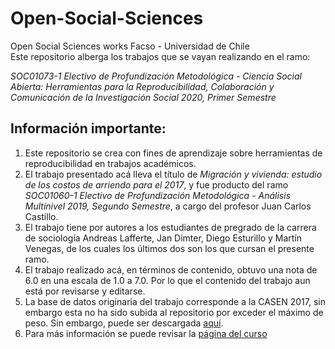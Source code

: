 # Open-Social-Sciences
Open Social Sciences works Facso - Universidad de Chile   
Este repositorio alberga los trabajos que se vayan realizando en el ramo:  

*SOC01073-1 Electivo de Profundización Metodológica - Ciencia Social Abierta: Herramientas para la Reproducibilidad, Colaboración y Comunicación de la Investigación Social 2020, Primer Semestre*  

## Información importante:  
1. Este repositorio se crea con fines de aprendizaje sobre herramientas de reproducibilidad en trabajos académicos.
2. El trabajo presentado acá lleva el título de *Migración y vivienda: estudio de los costos de arriendo para el 2017*, y fue producto del ramo *SOC01060-1 Electivo de Profundización Metodológica - Análisis Multinivel 2019, Segundo Semestre*, a cargo del profesor Juan Carlos Castillo.
3. El trabajo tiene por autores a los estudiantes de pregrado de la carrera de sociología Andreas Lafferte, Jan Dimter, Diego Esturillo y Martín Venegas, de los cuales los últimos dos son los que cursan el presente ramo.
4. El trabajo realizado acá, en términos de contenido, obtuvo una nota de 6.0 en una escala de 1.0 a 7.0. Por lo que el contenido del trabajo aun está por revisarse y editarse.
5. La base de datos originaria del trabajo corresponde a la CASEN 2017, sin embargo esta no ha sido subida al repositorio por exceder el máximo de peso. Sin embargo, puede ser descargada [aquí](http://observatorio.ministeriodesarrollosocial.gob.cl/casen-multidimensional/casen/docs/casen_2017_spss.rar).
6. Para más información se puede revisar la [página del curso](https://cienciasocialabierta.netlify.app/)


